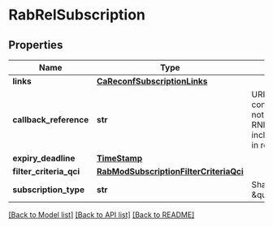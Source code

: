 # RabRelSubscription

## Properties
Name | Type | Description | Notes
------------ | ------------- | ------------- | -------------
**links** | [**CaReconfSubscriptionLinks**](CaReconfSubscriptionLinks.md) |  | [optional] 
**callback_reference** | **str** | URI selected by the service consumer to receive notifications on the subscribed RNIS information. This shall be included both in the request and in response. | 
**expiry_deadline** | [**TimeStamp**](TimeStamp.md) |  | [optional] 
**filter_criteria_qci** | [**RabModSubscriptionFilterCriteriaQci**](RabModSubscriptionFilterCriteriaQci.md) |  | 
**subscription_type** | **str** | Shall be set to \&quot;RabRelSubscription\&quot;. | 

[[Back to Model list]](../README.md#documentation-for-models) [[Back to API list]](../README.md#documentation-for-api-endpoints) [[Back to README]](../README.md)

